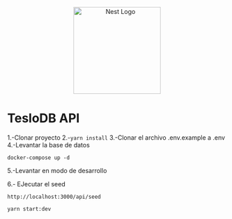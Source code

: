 <p align="center">
  <a href="http://nestjs.com/" target="blank"><img src="https://nestjs.com/img/logo-small.svg" width="200" alt="Nest Logo" /></a>
</p>

# TesloDB API

1.-Clonar proyecto
2.-`yarn install`
3.-Clonar el archivo .env.example a .env
4.-Levantar la base de datos

```
docker-compose up -d
```

5.-Levantar en modo de desarrollo

6.- EJecutar el seed

```
http://localhost:3000/api/seed
```

```
yarn start:dev
```
